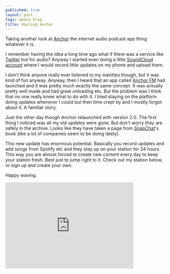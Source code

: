 ```yaml
---
published: true
layout: post
tags: media blog
title: Hauling Anchor
---
```

Taking another look at [Anchor](https://anchor.fm) the internet audio podcast app thing whatever it is.

I remember having the idea a long time ago what if there was a service like [Twitter](http://twitter.com/phocks) but for audio? Anyway I started even doing a little [SoundCloud account](https://soundcloud.com/xphocks) where I would record little updates on my phone and upload them.

I don't think anyone really ever listened to my inanities though, but it was kind of fun anyway. Anyway, then I heard that an app called [Anchor FM](https://anchor.fm/s/9c0f2c) had launched and it was pretty much exactly the same concept. It was actually pretty well made and had great onloading etc. But the problem was I think that no one really knew what to do with it. I tried staying on the platform doing updates whenever I could but then time crept by and I mostly forgot about it. A familiar story.

Just the other day though Anchor relaunched with version 2.0. The first thing I noticed was all my old updates were gone. But don't worry they are safely in the archive. Looks like they have taken a page from [SnapChat](https://www.snapchat.com/add/phocksx)'s book (like a lot of companies seem to be doing lately). 

This new update has enormous potential. Basically you record updates and add songs from Spotify etc and they stay up on your station for 24 hours. This way you are almost forced to create new content every day to keep your station fresh. Best just to jump right to it. Check out my station below, or sign up and create your own.

Happy waving.

<iframe src="https://anchor.fm/e/9c0f2c?at=66580" height="270px" width="400px" frameborder="0" scrolling="no"></iframe>
